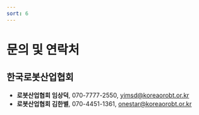 ```yaml
---
sort: 6
---
```


# 문의 및 연락처

## 한국로봇산업협회
- **로봇산업협회 임상덕**, 070-7777-2550, yimsd@koreaorobt.or.kr
- **로봇산업협회 김한별**, 070-4451-1361, onestar@koreaorobt.or.kr
